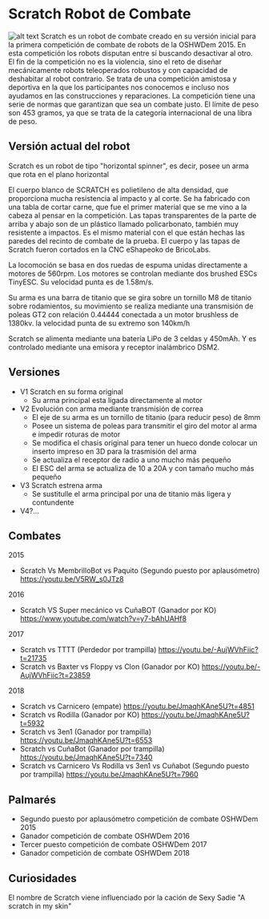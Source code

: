 # Scratch Robot de Combate
![alt text](./V4_2019/Fotos/00ScratchTrofeos.jpg)
Scratch es un robot de combate creado en su versión inicial para la primera competición de combate de robots de la OSHWDem 2015. 
En esta competición los robots disputan entre sí buscando desactivar al otro. El fin de la competición no es la violencia, sino el reto de diseñar mecánicamente robots teleoperados robustos y con capacidad de deshabitar al robot contrario. Se trata de una competición amistosa y deportiva en la que los participantes nos conocemos e incluso nos ayudamos en las construcciones y reparaciones. La competición tiene una serie de normas que garantizan que sea un combate justo. El límite de peso son 453 gramos, ya que se trata de la categoría internacional de una libra de peso.

## Versión actual del robot
Scratch es un robot de tipo "horizontal spinner", es decir, posee un arma que rota en el plano horizontal

El cuerpo blanco de SCRATCH es polietileno de alta densidad, que proporciona mucha resistencia al impacto y al corte. Se ha fabricado con una tabla de cortar carne, que fue el primer material que se me vino a la cabeza al pensar en la competición. Las tapas transparentes de la parte de arriba y abajo son de un plástico llamado policarbonato, también muy resistente a impactos. Es el mismo material con el que están hechas las paredes del recinto de combate de la prueba.
El cuerpo y las tapas de Scratch fueron cortados en la CNC eShapeoko de BricoLabs.

La locomoción se basa en dos ruedas de espuma unidas directamente a motores de 560rpm. Los motores se controlan mediante dos brushed ESCs TinyESC. Su velocidad punta es de 1.58m/s.

Su arma es una barra de titanio que se gira sobre un tornillo M8 de titanio sobre rodamientos, su movimiento se realiza mediante una transmisión de poleas GT2 con relación 0.44444 conectada a un motor brushless de 1380kv. la velocidad punta de su extremo son 140km/h

Scratch se alimenta mediante una batería LiPo de 3 celdas y 450mAh. Y es controlado mediante una emisora y receptor inalámbrico DSM2.

## Versiones
* V1 Scratch en su forma original
  * Su arma principal esta ligada directamente al motor
* V2 Evolución con arma mediante transmisión de correa
  * El eje de su arma es un tornillo de titanio (para reducir peso) de 8mm
  * Posee un sistema de poleas para transmitir el giro del motor al arma e impedir roturas de motor
  * Se modifica el chasis original para tener un hueco donde colocar un inserto impreso en 3D para la trasmisión del arma
  * Se actualiza el receptor de radio a uno mucho más pequeño
  * El ESC del arma se actualiza de 10 a 20A y con tamaño mucho más pequeño
* V3 Scratch estrena arma
  * Se sustitulle el arma principal por una de titanio más ligera y contundente
* V4?...

## Combates
2015
* Scratch Vs MembrilloBot vs Paquito (Segundo puesto por aplausómetro) https://youtu.be/V5RW_s0JTz8

2016
* Scratch VS Super mecánico vs CuñaBOT (Ganador por KO) https://www.youtube.com/watch?v=y7-bAhUAHf8

2017
* Scratch vs TTTT (Perdedor por trampilla) https://youtu.be/-AujWVhFiic?t=21735
* Scratch vs Baxter vs Floppy vs Clon (Ganador por KO) https://youtu.be/-AujWVhFiic?t=23859

2018 
* Scratch vs Carnicero (empate) https://youtu.be/JmaqhKAne5U?t=4851
* Scratch vs Rodilla (Ganador por KO) https://youtu.be/JmaqhKAne5U?t=5932
* Scratch vs 3en1 (Ganador por trampilla) https://youtu.be/JmaqhKAne5U?t=6553
* Scratch vs CuñaBot (Ganador por trampilla) https://youtu.be/JmaqhKAne5U?t=7340
* Scratch vs Carnicero Vs Rodilla vs 3en1 vs Cuñabot (Segundo puesto por trampilla) https://youtu.be/JmaqhKAne5U?t=7960

## Palmarés
* Segundo puesto por aplausómetro competición de combate OSHWDem 2015
* Ganador competición de combate OSHWDem 2016
* Tercer puesto competición de combate OSHWDem 2017
* Ganador competición de combate OSHWDem 2018

## Curiosidades
El nombre de Scratch viene influenciado por la cación de Sexy Sadie "A scratch in my skin"
